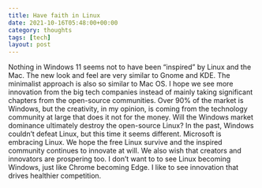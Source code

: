 ```yaml
---
title: Have faith in Linux
date: 2021-10-16T05:48:00+00:00
category: thoughts
tags: [tech]
layout: post
---
```

 
Nothing in Windows 11 seems not to have been “inspired” by Linux and the Mac. The new look and feel are very similar to Gnome and KDE. The minimalist approach is also so similar to Mac OS. I hope we see more innovation from the big tech companies instead of mainly taking significant chapters from the open-source communities. Over 90% of the market is Windows, but the creativity, in my opinion, is coming from the technology community at large that does it not for the money. Will the Windows market dominance ultimately destroy the open-source Linux? In the past, Windows couldn’t defeat Linux, but this time it seems different. Microsoft is embracing Linux. We hope the free Linux survive and the inspired community continues to innovate at will. We also wish that creators and innovators are prospering too. I don’t want to to see Linux becoming Windows, just like Chrome becoming Edge. I like to see innovation that drives healthier competition.
